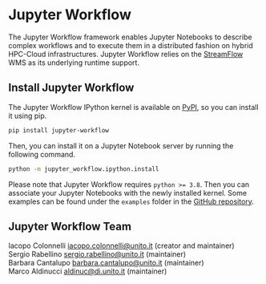 # Jupyter Workflow

The Jupyter Workflow framework enables Jupyter Notebooks to describe complex workflows and to execute them in a distributed fashion on hybrid HPC-Cloud infrastructures. Jupyter Workflow relies on the [StreamFlow](https://github.com/alpha-unito/streamflow) WMS as its underlying runtime support.

## Install Jupyter Workflow

The Jupyter Workflow IPython kernel is available on [PyPI](https://pypi.org/project/jupyter-workflow/), so you can install it using pip.

```bash
pip install jupyter-workflow
```

Then, you can install it on a Jupyter Notebook server by running the following command.

```bash
python -m jupyter_workflow.ipython.install
```

Please note that Jupyter Workflow requires `python >= 3.8`. Then you can associate your Jupyter Notebooks with the newly installed kernel. Some examples can be found under the `examples` folder in the [GitHub repository](https://github.com/alpha-unito/jupyter-workflow).

## Jupyter Workflow Team

Iacopo Colonnelli <iacopo.colonnelli@unito.it> (creator and maintainer)  
Sergio Rabellino <sergio.rabellino@unito.it> (maintainer)  
Barbara Cantalupo <barbara.cantalupo@unito.it> (maintainer)  
Marco Aldinucci <aldinuc@di.unito.it> (maintainer)  
